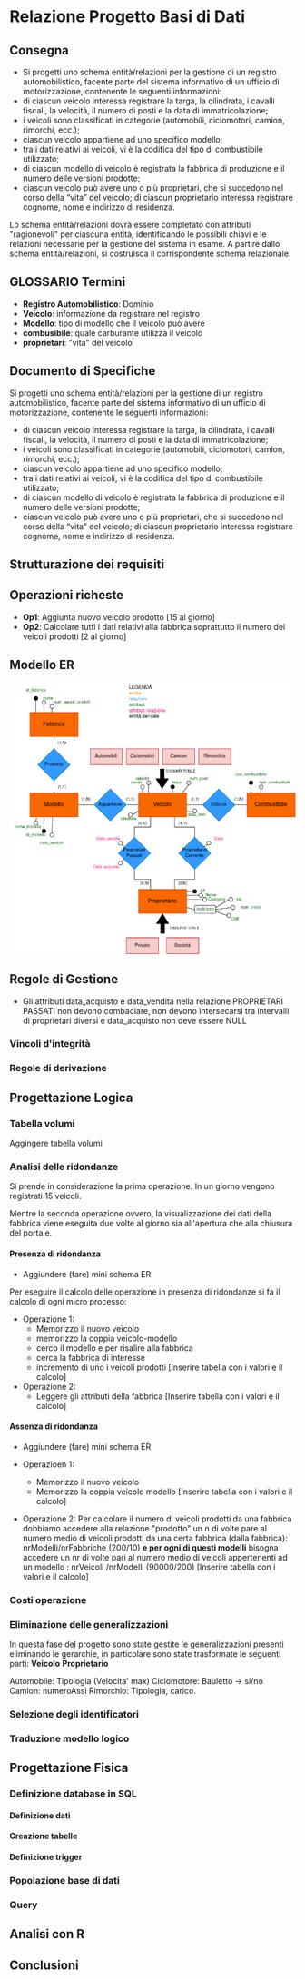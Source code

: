 # Relazione Progetto Basi di Dati
## Consegna
- Si progetti uno schema entità/relazioni per la gestione di un registro automobilistico, facente parte del sistema informativo di un ufficio di motorizzazione, contenente le seguenti informazioni:
- di ciascun veicolo interessa registrare la targa, la cilindrata, i cavalli fiscali, la velocità, il numero di posti e la data di immatricolazione;
- i veicoli sono classificati in categorie (automobili, ciclomotori, camion, rimorchi, ecc.);
- ciascun veicolo appartiene ad uno specifico modello;
- tra i dati relativi ai veicoli, vi è la codifica del tipo di combustibile utilizzato;
- di ciascun modello di veicolo è registrata la fabbrica di produzione e il numero delle versioni prodotte;
- ciascun veicolo può avere uno o più proprietari, che si succedono nel corso della “vita” del veicolo; di ciascun proprietario interessa registrare cognome, nome e indirizzo di residenza.<br>

Lo schema entità/relazioni dovrà essere completato con attributi "ragionevoli" per ciascuna entità, identificando le possibili chiavi e le relazioni necessarie per la gestione del sistema in esame.
A partire dallo schema entità/relazioni, si costruisca il corrispondente schema relazionale.<br>

## GLOSSARIO Termini
- **Registro Automobilistico**: Dominio
- **Veicolo**: informazione da registrare nel registro
- **Modello**: tipo di modello che il veicolo può avere 
- **combusibile**: quale carburante utilizza il veicolo
- **proprietari**: "vita" del veicolo

## Documento di Specifiche
Si progetti uno schema entità/relazioni per la gestione di un registro automobilistico, facente parte del sistema informativo di un ufficio di motorizzazione, contenente le seguenti informazioni:
+ di ciascun veicolo interessa registrare la targa, la cilindrata, i cavalli fiscali, la velocità, il numero di posti e la data di immatricolazione;
+ i veicoli sono classificati in categorie (automobili, ciclomotori, camion, rimorchi, ecc.);
+ ciascun veicolo appartiene ad uno specifico modello;
+ tra i dati relativi ai veicoli, vi è la codifica del tipo di combustibile utilizzato;
+ di ciascun modello di veicolo è registrata la fabbrica di produzione e il numero delle versioni prodotte;
+ ciascun veicolo può avere uno o più proprietari, che si succedono nel corso della “vita” del veicolo; di ciascun proprietario interessa registrare cognome, nome e indirizzo di residenza.
## Strutturazione dei requisiti

## Operazioni richeste
- **Op1**: Aggiunta nuovo veicolo prodotto [15 al giorno]
- **Op2**: Calcolare tutti i dati relativi alla fabbrica soprattutto il numero dei veicoli prodotti [2 al giorno]
## Modello ER

<img src="img/SchemaER.drawio.png"/>

## Regole di Gestione
- Gli attributi data_acquisto e data_vendita nella relazione PROPRIETARI PASSATI non devono combaciare, non devono intersecarsi tra intervalli di proprietari diversi e data_acquisto non deve essere NULL

### Vincoli d'integrità

### Regole di derivazione

## Progettazione Logica
### Tabella volumi
Aggingere tabella volumi

### Analisi delle ridondanze
Si prende in considerazione la prima operazione. In un giorno vengono registrati 15 veicoli.

Mentre la seconda operazione ovvero, la visualizzazione dei dati della fabbrica viene eseguita due volte al giorno sia all'apertura che alla chiusura del portale.

#### Presenza di ridondanza
- Aggiundere (fare) mini schema ER

Per eseguire il calcolo delle operazione in presenza di ridondanze si fa il calcolo di ogni micro processo:

+ Operazione 1: 
  + Memorizzo il nuovo veicolo 
  + memorizzo la coppia veicolo-modello 
  + cerco il modello e per risalire alla fabbrica
  + cerca la fabbrica di interesse
  + incremento di uno i veicoli prodotti
[Inserire tabella con i valori e il calcolo]
+ Operazione 2:
  + Leggere gli attributi della fabbrica
[Inserire tabella con i valori e il calcolo]

#### Assenza di ridondanza
- Aggiundere (fare) mini schema ER

- Operazioen 1:
  - Memorizzo il nuovo veicolo
  - Memorizzo la coppia veicolo modello
[Inserire tabella con i valori e il calcolo]

- Operazione 2: Per calcolare il numero di veicoli prodotti da una fabbrica dobbiamo accedere alla relazione "prodotto" un n di volte pare al numero medio di veicoli prodotti da una certa fabbrica (dalla fabbrica): nrModelli/nrFabbriche (200/10) **e per ogni di questi modelli** bisogna accedere un nr di volte pari al numero medio di veicoli appertenenti ad un modello : nrVeicoli /nrModelli (90000/200)
[Inserire tabella con i valori e il calcolo]
  

### Costi operazione
### Eliminazione delle generalizzazioni
In questa fase del progetto sono state gestite le generalizzazioni presenti eliminando le gerarchie, in particolare sono state trasformate le seguenti parti:
**Veicolo**
**Proprietario**

Automobile: Tipologia (Velocita' max)
Ciclomotore: Bauletto -> si/no
Camion: numeroAssi
Rimorchio: Tipologia, carico.
### Selezione degli identificatori
### Traduzione modello logico
## Progettazione Fisica
### Definizione database in SQL
#### Definizione dati
#### Creazione tabelle
#### Definizione trigger
### Popolazione base di dati
### Query
## Analisi con R
## Conclusioni